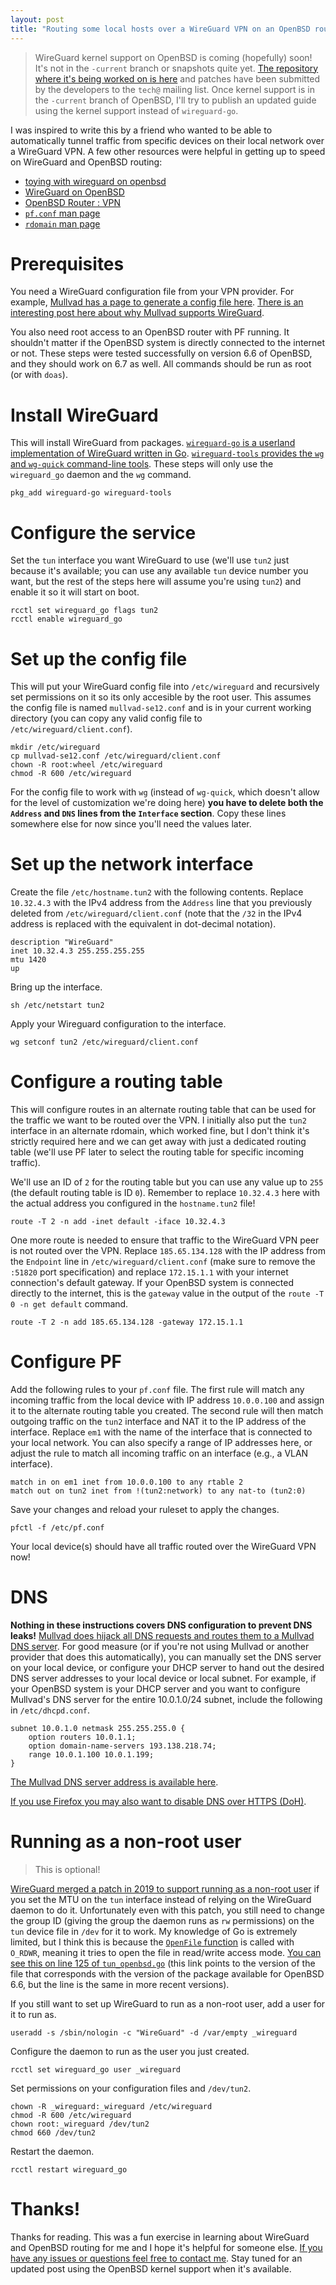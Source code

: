 ```yaml
---
layout: post
title: "Routing some local hosts over a WireGuard VPN on an OpenBSD router"
---
```


> WireGuard kernel support on OpenBSD is coming (hopefully) soon! It's not in the `-current` branch or snapshots quite yet. [The repository where it's being worked on is here](https://git.zx2c4.com/wireguard-openbsd/) and patches have been submitted by the developers to the `tech@` mailing list. Once kernel support is in the `-current` branch of OpenBSD, I'll try to publish an updated guide using the kernel support instead of `wireguard-go`.

I was inspired to write this by a friend who wanted to be able to automatically tunnel traffic from specific devices on their local network over a WireGuard VPN. A few other resources were helpful in getting up to speed on WireGuard and OpenBSD routing:

* [toying with wireguard on openbsd](https://flak.tedunangst.com/post/toying-with-wireguard-on-openbsd)
* [WireGuard on OpenBSD](https://blog.jasper.la/wireguard-on-openbsd.html)
* [OpenBSD Router : VPN](https://lipidity.com/openbsd/wireguard/)
* [`pf.conf` man page](https://man.openbsd.org/OpenBSD-6.6/pf.conf.5)
* [`rdomain` man page](https://man.openbsd.org/OpenBSD-6.6/rdomain.4)

# Prerequisites

You need a WireGuard configuration file from your VPN provider. For example, [Mullvad has a page to generate a config file here](https://mullvad.net/en/download/wireguard-config/). [There is an interesting post here about why Mullvad supports WireGuard](https://mullvad.net/en/blog/2017/9/27/wireguard-future/).

You also need root access to an OpenBSD router with PF running. It shouldn't matter if the OpenBSD system is directly connected to the internet or not. These steps were tested successfully on version 6.6 of OpenBSD, and they should work on 6.7 as well. All commands should be run as root (or with `doas`).

# Install WireGuard

This will install WireGuard from packages. [`wireguard-go` is a userland implementation of WireGuard written in Go](https://git.zx2c4.com/wireguard-go/about/). [`wireguard-tools` provides the `wg` and `wg-quick` command-line tools](https://git.zx2c4.com/wireguard-tools/about/). These steps will only use the `wireguard_go` daemon and the `wg` command.

```
pkg_add wireguard-go wireguard-tools
```

# Configure the service

Set the `tun` interface you want WireGuard to use (we'll use `tun2` just because it's available; you can use any available `tun` device number you want, but the rest of the steps here will assume you're using `tun2`) and enable it so it will start on boot.

```
rcctl set wireguard_go flags tun2
rcctl enable wireguard_go
```

# Set up the config file

This will put your WireGuard config file into `/etc/wireguard` and recursively set permissions on it so its only accesible by the root user. This assumes the config file is named `mullvad-se12.conf` and is in your current working directory (you can copy any valid config file to `/etc/wireguard/client.conf`).

```
mkdir /etc/wireguard
cp mullvad-se12.conf /etc/wireguard/client.conf
chown -R root:wheel /etc/wireguard
chmod -R 600 /etc/wireguard
```

For the config file to work with `wg` (instead of `wg-quick`, which doesn't allow for the level of customization we're doing here) **you have to delete both the `Address` and `DNS` lines from the `Interface` section**. Copy these lines somewhere else for now since you'll need the values later.

# Set up the network interface

Create the file `/etc/hostname.tun2` with the following contents. Replace `10.32.4.3` with the IPv4 address from the `Address` line that you previously deleted from `/etc/wireguard/client.conf` (note that the `/32` in the IPv4 address is replaced with the equivalent in dot-decimal notation).

```
description "WireGuard"
inet 10.32.4.3 255.255.255.255
mtu 1420
up
```

Bring up the interface.

```
sh /etc/netstart tun2
```

Apply your Wireguard configuration to the interface.

```
wg setconf tun2 /etc/wireguard/client.conf
```

# Configure a routing table

This will configure routes in an alternate routing table that can be used for the traffic we want to be routed over the VPN. I initially also put the `tun2` interface in an alternate rdomain, which worked fine, but I don't think it's strictly required here and we can get away with just a dedicated routing table (we'll use PF later to select the routing table for specific incoming traffic).

We'll use an ID of `2` for the routing table but you can use any value up to `255` (the default routing table is ID `0`). Remember to replace `10.32.4.3` here with the actual address you configured in the `hostname.tun2` file!

```
route -T 2 -n add -inet default -iface 10.32.4.3
```

One more route is needed to ensure that traffic to the WireGuard VPN peer is not routed over the VPN. Replace `185.65.134.128` with the IP address from the `Endpoint` line in `/etc/wireguard/client.conf` (make sure to remove the `:51820` port specification) and replace `172.15.1.1` with your internet connection's default gateway. If your OpenBSD system is connected directly to the internet, this is the `gateway` value in the output of the `route -T 0 -n get default` command.

```
route -T 2 -n add 185.65.134.128 -gateway 172.15.1.1
```

# Configure PF

Add the following rules to your `pf.conf` file. The first rule will match any incoming traffic from the local device with IP address `10.0.0.100` and assign it to the alternate routing table you created. The second rule will then match outgoing traffic on the `tun2` interface and NAT it to the IP address of the interface. Replace `em1` with the name of the interface that is connected to your local network. You can also specify a range of IP addresses here, or adjust the rule to match all incoming traffic on an interface (e.g., a VLAN interface).

```
match in on em1 inet from 10.0.0.100 to any rtable 2
match out on tun2 inet from !(tun2:network) to any nat-to (tun2:0)
```

Save your changes and reload your ruleset to apply the changes.

```
pfctl -f /etc/pf.conf
```

Your local device(s) should have all traffic routed over the WireGuard VPN now!

# DNS

**Nothing in these instructions covers DNS configuration to prevent DNS leaks!** [Mullvad does hijack all DNS requests and routes them to a Mullvad DNS server](https://mullvad.net/en/help/terms-service/). For good measure (or if you're not using Mullvad or another provider that does this automatically), you can manually set the DNS server on your local device, or configure your DHCP server to hand out the desired DNS server addresses to your local device or local subnet. For example, if your OpenBSD system is your DHCP server and you want to configure Mullvad's DNS server for the entire 10.0.1.0/24 subnet, include the following in `/etc/dhcpd.conf`.

```
subnet 10.0.1.0 netmask 255.255.255.0 {
    option routers 10.0.1.1;
    option domain-name-servers 193.138.218.74;
    range 10.0.1.100 10.0.1.199;
}
```

[The Mullvad DNS server address is available here](https://mullvad.net/en/help/dns-leaks/).

[If you use Firefox you may also want to disable DNS over HTTPS (DoH)](https://support.mozilla.org/en-US/kb/dns-over-https-doh-faqs#w_will-users-be-able-to-disable-doh).

# Running as a non-root user

> This is optional!

[WireGuard merged a patch in 2019 to support running as a non-root user](https://lists.zx2c4.com/pipermail/wireguard/2019-July/004308.html) if you set the MTU on the `tun` interface instead of relying on the WireGuard daemon to do it. Unfortunately even with this patch, you still need to change the group ID (giving the group the daemon runs as `rw` permissions) on the `tun` device file in `/dev` for it to work. My knowledge of Go is extremely limited, but I think this is because the [`OpenFile` function](https://golang.org/pkg/os/#OpenFile) is called with `O_RDWR`, meaning it tries to open the file in read/write access mode. [You can see this on line 125 of `tun_openbsd.go`](https://git.zx2c4.com/wireguard-go/tree/tun/tun_openbsd.go?h=v0.0.20190908#n125) (this link points to the version of the file that corresponds with the version of the package available for OpenBSD 6.6, but the line is the same in more recent versions).

If you still want to set up WireGuard to run as a non-root user, add a user for it to run as.

```
useradd -s /sbin/nologin -c "WireGuard" -d /var/empty _wireguard
```

Configure the daemon to run as the user you just created.

```
rcctl set wireguard_go user _wireguard
```

Set permissions on your configuration files and `/dev/tun2`.

```
chown -R _wireguard:_wireguard /etc/wireguard
chmod -R 600 /etc/wireguard
chown root:_wireguard /dev/tun2
chmod 660 /dev/tun2
```

Restart the daemon.

```
rcctl restart wireguard_go
```

# Thanks!

Thanks for reading. This was a fun exercise in learning about WireGuard and OpenBSD routing for me and I hope it's helpful for someone else. [If you have any issues or questions feel free to contact me](/contact). Stay tuned for an updated post using the OpenBSD kernel support when it's available.
